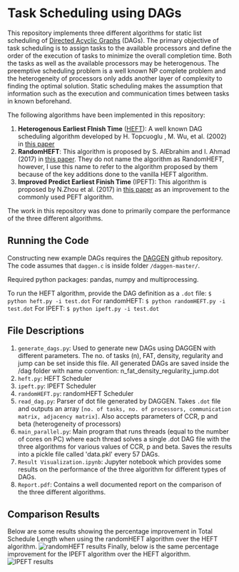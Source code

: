 # Task Scheduling using DAGs
This repository implements three different algorithms for static list scheduling of [Directed Acyclic Graphs](https://en.wikipedia.org/wiki/Directed_acyclic_graph) (DAGs). The primary objective of task scheduling is to assign tasks to the available processors and define the order of the execution of tasks to minimize the overall completion time. Both the tasks as well as the available processors may be heterogenous. The preemptive scheduling problem is a well known NP complete problem and the heterogeneity of processors only adds another layer of complexity to finding the optimal solution. Static scheduling makes the assumption that information such as the execution and communication times between tasks in known beforehand.

The following algorithms have been implemented in this repository:
1. **Heterogenous Earliest FInish Time** ([HEFT](https://en.wikipedia.org/wiki/Heterogeneous_Earliest_Finish_Time)): A well known DAG scheduling algorithm developed by H. Topcuoglu , M. Wu, et al. (2002) in [this paper](https://citeseerx.ist.psu.edu/viewdoc/summary?doi=10.1.1.119.122)
2. **RandomHEFT**: This algorithm is proposed by S. AlEbrahim and I. Ahmad (2017) in [this paper](https://link.springer.com/article/10.1007/s11227-016-1917-2). They do not name the algorithm as RandomHEFT, however, I use this name to refer to the algorithm proposed by them because of the key additions done to the vanilla HEFT algorithm.
3. **Improved Predict Earliest Finish Time** (IPEFT): This algorithm is proposed by N.Zhou et al. (2017) in [this paper](https://onlinelibrary.wiley.com/doi/abs/10.1002/cpe.3944) as an improvement to the commonly used PEFT algorithm.

The work in this repository was done to primarily compare the performance of the three different algorithms.

## Running the Code
Constructing new example DAGs requires the [DAGGEN](https://github.com/frs69wq/daggen) github repository. The code assumes that `daggen.c` is inside folder `/daggen-master/`. 

Required python packages: pandas, numpy and multiprocessing.

To run the HEFT algorithm, provide the DAG definition as a `.dot` file:
`$ python heft.py -i test.dot`
For randomHEFT:
`$ python randomHEFT.py -i test.dot`
For IPEFT:
`$ python ipeft.py -i test.dot`

## File Descriptions
1. `generate_dags.py`: Used to generate new DAGs using DAGGEN with different parameters. The no. of tasks (n), FAT, density, regularity and jump can be set inside this file. All generated DAGs are saved inside the /dag folder with name convention: n_fat_density_regularity_jump.dot
2. `heft.py`: HEFT Scheduler
3. `ipeft.py`: IPEFT Scheduler
4. `randomHEFT.py`: randomHEFT Scheduler
5. `read_dag.py`: Parser of dot file generated by DAGGEN. Takes `.dot` file and outputs an array `[no. of tasks, no. of processors, communication matrix, adjacency matrix]`. Also accepts parameters of CCR, p and beta (heterogeneity of processors)
6. `main_parallel.py`: Main program that runs threads (equal to the number of cores on PC) where each thread solves a single .dot DAG file with the three algorithms for various values of CCR, p and beta. Saves the results into a pickle file called 'data.pkl' every 57 DAGs.
7. `Result Visualization.ipynb`: Jupyter notebook which provides some results on the performance of the three algorithm for different types of DAGs.
8. `Report.pdf`: Contains a well documented report on the comparison of the three different algorithms.

## Comparison Results
Below are some results showing the percentage improvement in Total Schedule Length when using the randomHEFT algorithm over the HEFT algorithm.
![randomHEFT results](images/randomHEFT.jpg)
Finally, below is the same percentage improvement for the IPEFT algorithm over the HEFT algorithm.
![IPEFT results](images/IPEFT.jpg)